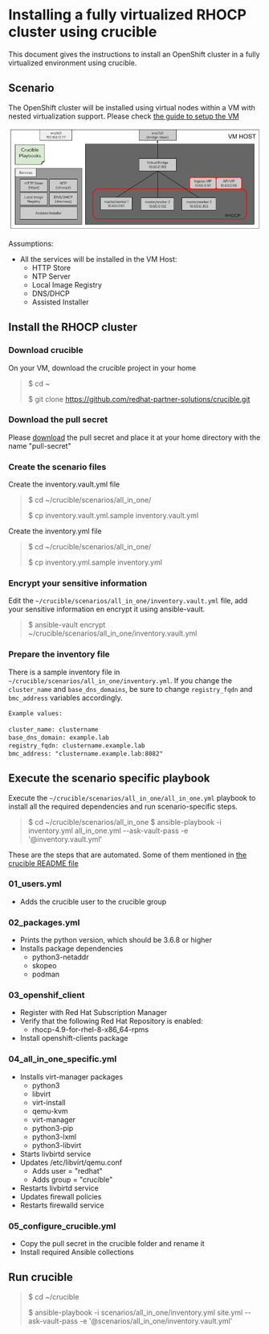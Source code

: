 # Installing a fully virtualized RHOCP cluster using crucible

This document gives the instructions to install an OpenShift cluster in a fully virtualized 
environment using crucible.

## Scenario

The OpenShift cluster will be installed using virtual nodes within a VM with nested virtualization 
support. Please check [the guide to setup the VM](how_to_configure_bastion_vm.md)

![](all_in_one.png)

Assumptions:
- All the services will be installed in the VM Host:
    - HTTP Store
    - NTP Server
    - Local Image Registry
    - DNS/DHCP
    - Assisted Installer

## Install the RHOCP cluster

### Download crucible 

On your VM, download the crucible project in your home

> $ cd ~
> 
> $ git clone https://github.com/redhat-partner-solutions/crucible.git

### Download the pull secret

Please [download](https://console.redhat.com/openshift/install/metal/installer-provisioned)
the pull secret and place it at your home directory with the name "pull-secret"

### Create the scenario files

Create the inventory.vault.yml file

> $ cd ~/crucible/scenarios/all_in_one/
> 
> $ cp inventory.vault.yml.sample inventory.vault.yml

Create the inventory.yml file

> $ cd ~/crucible/scenarios/all_in_one/
> 
> $ cp inventory.yml.sample inventory.yml

### Encrypt your sensitive information

Edit the `~/crucible/scenarios/all_in_one/inventory.vault.yml` file, add your sensitive
information en encrypt it using ansible-vault.

> $ ansible-vault encrypt ~/crucible/scenarios/all_in_one/inventory.vault.yml

### Prepare the inventory file

There is a sample inventory file in `~/crucible/scenarios/all_in_one/inventory.yml`. If you change
the `cluster_name` and `base_dns_domains`, be sure to change `registry_fqdn` and `bmc_address` variables 
accordingly.

    Example values:

    cluster_name: clustername
    base_dns_domain: example.lab
    registry_fqdn: clustername.example.lab
    bmc_address: "clustername.example.lab:8082"

## Execute the scenario specific playbook

Execute the `~/crucible/scenarios/all_in_one/all_in_one.yml` playbook to install all the required dependencies 
and run scenario-specific steps.

> $ cd ~/crucible/scenarios/all_in_one
> $ ansible-playbook -i inventory.yml all_in_one.yml --ask-vault-pass -e '@inventory.vault.yml'

These are the steps that are automated. Some of them mentioned in [the crucible README file](../../../README.md)

### 01_users.yml

- Adds the crucible user to the crucible group

### 02_packages.yml

- Prints the python version, which should be 3.6.8 or higher
- Installs package dependencies
   - python3-netaddr 
   - skopeo 
   - podman

### 03_openshif_client

- Register with Red Hat Subscription Manager
- Verify that the following Red Hat Repository is enabled:
  - rhocp-4.9-for-rhel-8-x86_64-rpms
- Install openshift-clients package

### 04_all_in_one_specific.yml

- Installs virt-manager packages
  - python3
  - libvirt
  - virt-install
  - qemu-kvm
  - virt-manager
  - python3-pip
  - python3-lxml
  - python3-libvirt
- Starts livbirtd service
- Updates /etc/libvirt/qemu.conf
  - Adds user = "redhat"
  - Adds group = "crucible"
- Restarts livbirtd service
- Updates firewall policies
- Restarts firewalld service

### 05_configure_crucible.yml

- Copy the pull secret in the crucible folder and rename it
- Install required Ansible collections

## Run crucible

> $ cd ~/crucible
> 
> $ ansible-playbook -i scenarios/all_in_one/inventory.yml site.yml --ask-vault-pass -e '@scenarios/all_in_one/inventory.vault.yml'